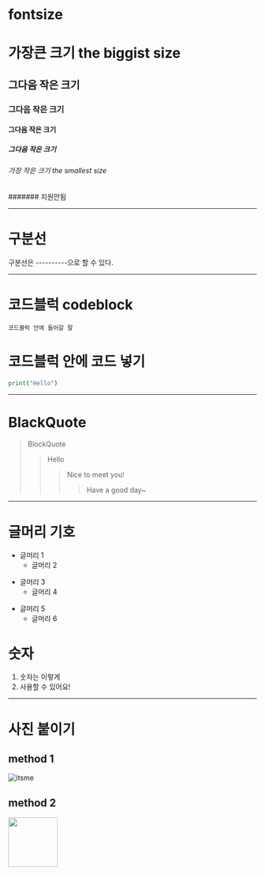 # fontsize
# 가장큰 크기 the biggist size
## 그다음 작은 크기
### 그다음 작은 크기
#### 그다음 작은 크기
##### 그다음 작은 크기
###### 가장 작은 크기 the smallest size
####### 지원안됨

----------

# 구분선
구분선은 ----------으로 할 수 있다.

----------

# 코드블럭 codeblock
```
코드블럭 안에 들어갈 말
```

# 코드블럭 안에 코드 넣기
```Python
print("Hello")
```

--------

# BlackQuote
> BlockQuote
> > Hello
> > > Nice to meet you!
> > > > Have a good day~

---------

# 글머리 기호
- 글머리 1
  - 글머리 2
 
+ 글머리 3
  + 글머리 4
 
* 글머리 5
  * 글머리 6

# 숫자
1. 숫자는 이렇게
2. 사용할 수 있어요!

---------

# 사진 붙이기
## method 1

![itsme](https://user-images.githubusercontent.com/126075796/235580210-895b9d1f-fd5d-4cde-b57b-6a53b3895cf3.jpg)


## method 2
<img width="100" src="https://user-images.githubusercontent.com/126075796/235580210-895b9d1f-fd5d-4cde-b57b-6a53b3895cf3.jpg"/>
